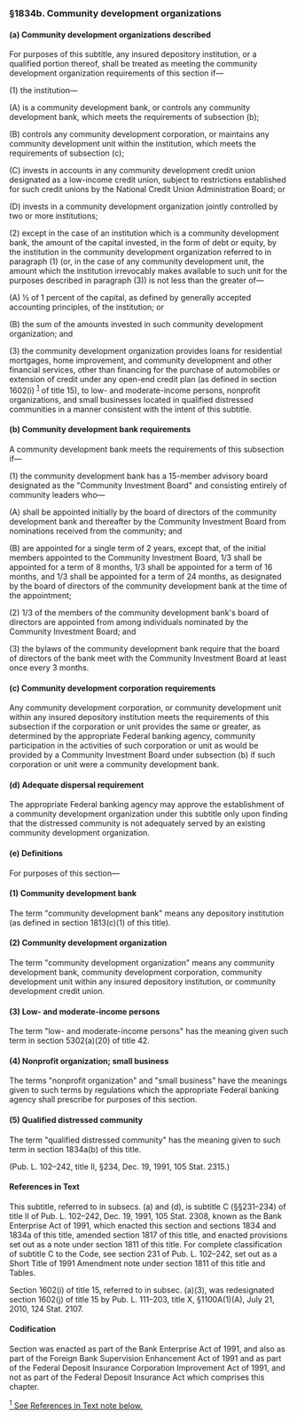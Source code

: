 ### §1834b. Community development organizations ###

#### (a) Community development organizations described ####

For purposes of this subtitle, any insured depository institution, or a qualified portion thereof, shall be treated as meeting the community development organization requirements of this section if—

(1) the institution—

(A) is a community development bank, or controls any community development bank, which meets the requirements of subsection (b);

(B) controls any community development corporation, or maintains any community development unit within the institution, which meets the requirements of subsection (c);

(C) invests in accounts in any community development credit union designated as a low-income credit union, subject to restrictions established for such credit unions by the National Credit Union Administration Board; or

(D) invests in a community development organization jointly controlled by two or more institutions;

(2) except in the case of an institution which is a community development bank, the amount of the capital invested, in the form of debt or equity, by the institution in the community development organization referred to in paragraph (1) (or, in the case of any community development unit, the amount which the institution irrevocably makes available to such unit for the purposes described in paragraph (3)) is not less than the greater of—

(A) ½ of 1 percent of the capital, as defined by generally accepted accounting principles, of the institution; or

(B) the sum of the amounts invested in such community development organization; and

(3) the community development organization provides loans for residential mortgages, home improvement, and community development and other financial services, other than financing for the purchase of automobiles or extension of credit under any open-end credit plan (as defined in section 1602(i) <sup><a href="#1834b_1_target" name="1834b_1">1</a></sup> of title 15), to low- and moderate-income persons, nonprofit organizations, and small businesses located in qualified distressed communities in a manner consistent with the intent of this subtitle.

#### (b) Community development bank requirements ####

A community development bank meets the requirements of this subsection if—

(1) the community development bank has a 15-member advisory board designated as the "Community Investment Board" and consisting entirely of community leaders who—

(A) shall be appointed initially by the board of directors of the community development bank and thereafter by the Community Investment Board from nominations received from the community; and

(B) are appointed for a single term of 2 years, except that, of the initial members appointed to the Community Investment Board, 1/3 shall be appointed for a term of 8 months, 1/3 shall be appointed for a term of 16 months, and 1/3 shall be appointed for a term of 24 months, as designated by the board of directors of the community development bank at the time of the appointment;

(2) 1/3 of the members of the community development bank's board of directors are appointed from among individuals nominated by the Community Investment Board; and

(3) the bylaws of the community development bank require that the board of directors of the bank meet with the Community Investment Board at least once every 3 months.

#### (c) Community development corporation requirements ####

Any community development corporation, or community development unit within any insured depository institution meets the requirements of this subsection if the corporation or unit provides the same or greater, as determined by the appropriate Federal banking agency, community participation in the activities of such corporation or unit as would be provided by a Community Investment Board under subsection (b) if such corporation or unit were a community development bank.

#### (d) Adequate dispersal requirement ####

The appropriate Federal banking agency may approve the establishment of a community development organization under this subtitle only upon finding that the distressed community is not adequately served by an existing community development organization.

#### (e) Definitions ####

For purposes of this section—

#### (1) Community development bank ####

The term "community development bank" means any depository institution (as defined in section 1813(c)(1) of this title).

#### (2) Community development organization ####

The term "community development organization" means any community development bank, community development corporation, community development unit within any insured depository institution, or community development credit union.

#### (3) Low- and moderate-income persons ####

The term "low- and moderate-income persons" has the meaning given such term in section 5302(a)(20) of title 42.

#### (4) Nonprofit organization; small business ####

The terms "nonprofit organization" and "small business" have the meanings given to such terms by regulations which the appropriate Federal banking agency shall prescribe for purposes of this section.

#### (5) Qualified distressed community ####

The term "qualified distressed community" has the meaning given to such term in section 1834a(b) of this title.

(Pub. L. 102–242, title II, §234, Dec. 19, 1991, 105 Stat. 2315.)

#### References in Text ####

This subtitle, referred to in subsecs. (a) and (d), is subtitle C (§§231–234) of title II of Pub. L. 102–242, Dec. 19, 1991, 105 Stat. 2308, known as the Bank Enterprise Act of 1991, which enacted this section and sections 1834 and 1834a of this title, amended section 1817 of this title, and enacted provisions set out as a note under section 1811 of this title. For complete classification of subtitle C to the Code, see section 231 of Pub. L. 102–242, set out as a Short Title of 1991 Amendment note under section 1811 of this title and Tables.

Section 1602(i) of title 15, referred to in subsec. (a)(3), was redesignated section 1602(j) of title 15 by Pub. L. 111–203, title X, §1100A(1)(A), July 21, 2010, 124 Stat. 2107.

#### Codification ####

Section was enacted as part of the Bank Enterprise Act of 1991, and also as part of the Foreign Bank Supervision Enhancement Act of 1991 and as part of the Federal Deposit Insurance Corporation Improvement Act of 1991, and not as part of the Federal Deposit Insurance Act which comprises this chapter.

[<sup>1</sup> See References in Text note below.](#1834b_1)